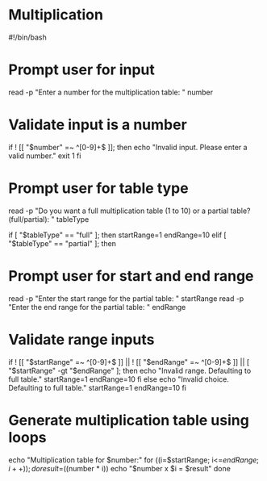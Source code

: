 # Multiplication


#!/bin/bash

# Prompt user for input
read -p "Enter a number for the multiplication table: " number

# Validate input is a number
if ! [[ "$number" =~ ^[0-9]+$ ]]; then
  echo "Invalid input. Please enter a valid number."
  exit 1
fi

# Prompt user for table type
read -p "Do you want a full multiplication table (1 to 10) or a partial table? (full/partial): " tableType

if [ "$tableType" == "full" ]; then
  startRange=1
  endRange=10
elif [ "$tableType" == "partial" ]; then
  # Prompt user for start and end range
  read -p "Enter the start range for the partial table: " startRange
  read -p "Enter the end range for the partial table: " endRange

  # Validate range inputs
  if ! [[ "$startRange" =~ ^[0-9]+$ ]] || ! [[ "$endRange" =~ ^[0-9]+$ ]] || [ "$startRange" -gt "$endRange" ]; then
    echo "Invalid range. Defaulting to full table."
    startRange=1
    endRange=10
  fi
else
  echo "Invalid choice. Defaulting to full table."
  startRange=1
  endRange=10
fi

# Generate multiplication table using loops
echo "Multiplication table for $number:"
for ((i=$startRange; i<=$endRange; i++)); do
  result=$((number * i))
  echo "$number x $i = $result"
done

